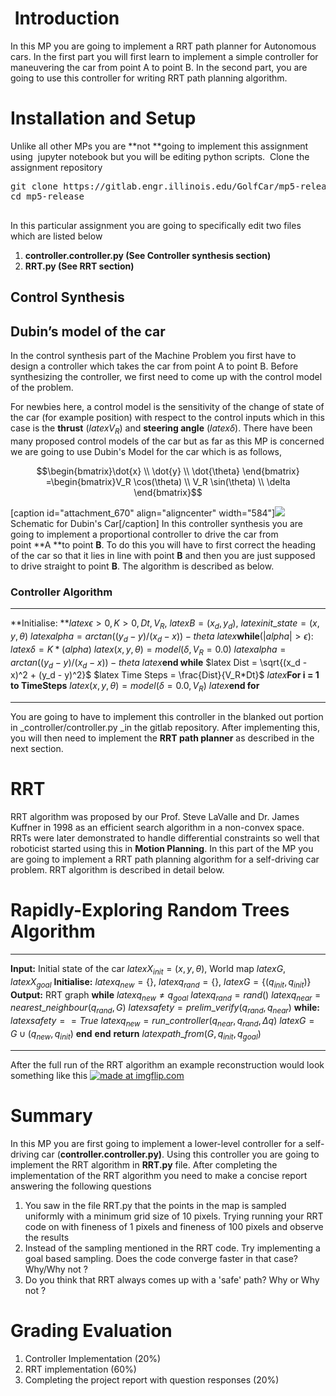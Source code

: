 #  Introduction

In this MP you are going to implement a RRT path planner for Autonomous cars. In the first part you will first learn to implement a simple controller for maneuvering the car from point A to point B. In the second part, you are going to use this controller for writing RRT path planning algorithm.

# Installation and Setup

Unlike all other MPs you are **not **going to implement this assignment using  jupyter notebook but you will be editing python scripts.  Clone the assignment repository

<pre>git clone https://gitlab.engr.illinois.edu/GolfCar/mp5-release
cd mp5-release

</pre>

In this particular assignment you are going to specifically edit two files which are listed below

1.  **controller.controller.py (**See Controller synthesis section**)**
2.  **RRT.py (**See RRT section**)**

## Control Synthesis

## Dubin’s model of the car

In the control synthesis part of the Machine Problem you first have to design a controller which takes the car from point A to point B. Before synthesizing the controller, we first need to come up with the control model of the problem.

For newbies here, a control model is the sensitivity of the change of state of the car (for example position) with respect to the control inputs which in this case is the **thrust** ($latex V_R$) and **steering angle** ($latex \delta$). There have been many proposed control models of the car but as far as this MP is concerned we are going to use Dubin's Model for the car which is as follows,

$$\begin{bmatrix}\dot{x} \\ \dot{y} \\ \dot{\theta} \end{bmatrix} =\begin{bmatrix}V_R \cos(\theta) \\ V_R \sin(\theta) \\ \delta \end{bmatrix}$$

[caption id="attachment_670" align="aligncenter" width="584"]![](http://publish.illinois.edu/safe-autonomy/files/2019/03/dubinschematic-1024x712.png) Schematic for Dubin's Car[/caption] In this controller synthesis you are going to implement a proportional controller to drive the car from point **A **to point **B**. To do this you will have to first correct the heading of the car so that it lies in line with point **B** and then you are just supposed to drive straight to point **B**. The algorithm is described as below.

### **Controller Algorithm**

* * *

**Initialise: **$latex \epsilon > 0, K > 0, Dt, V_R$, $latex B = (x_d, y_d)$, $latex init\_state = (x, y, \theta)$ $latex alpha = arctan((y_d - y)/(x_d - x)) - theta$ $latex \textbf{while} (|alpha| > \epsilon):$ $latex \delta = K*(alpha)$ $latex (x, y, \theta) = model(\delta, V_R = 0.0)$ $latex alpha = arctan((y_d - y)/(x_d - x)) - theta$ $latex \textbf{end while}$ $latex Dist = \sqrt{(x_d - x)^2 + (y_d - y)^2}$ $latex Time Steps = \frac{Dist}{V_R*Dt}$ $latex \textbf{For i = 1 to TimeSteps}$ $latex (x, y, \theta) = model(\delta = 0.0, V_R)$ $latex \textbf{end for}$

* * *

You are going to have to implement this controller in the blanked out portion in _controller/controller.py _in the gitlab repository. After implementing this, you will then need to implement the **RRT path planner** as described in the next section.

# RRT

RRT algorithm was proposed by our Prof. Steve LaValle and Dr. James Kuffner in 1998 as an efficient search algorithm in a non-convex space. RRTs were later demonstrated to handle differential constraints so well that roboticist started using this in **Motion Planning**. In this part of the MP you are going to implement a RRT path planning algorithm for a self-driving car problem. RRT algorithm is described in detail below.

# Rapidly-Exploring Random Trees Algorithm

* * *

**Input:** Initial state of the car $latex X_{init} = (x, y, \theta)$, World map $latex G$, $latex X_{goal}$ **Initialise:** $latex q_{new}=\{ \}$, $latex q_{rand} = \{ \}$, $latex G=\{(q_{init},q_{init}) \}$ **Output:** RRT graph **while** $latex q_{new} \neq q_{goal}$ $latex q_{rand} = rand()$ $latex q_{near} = nearest\_neighbour(q_{rand}, G)$ $latex safety = prelim\_verify(q_{rand}, q_{near})$ **while:** $latex safety ==True$ $latex q_{new} = run\_controller(q_{near}, q_{rand}, \Delta q)$ $latex G = G \cup (q_{new}, q_{init})$ **end** **end** **return** $latex path\_from(G, q_{init}, q_{goal})$

* * *

After the full run of the RRT algorithm an example reconstruction would look something like this [![](https://i.imgflip.com/2xfiwl.gif "made at imgflip.com")](https://imgflip.com/gif/2xfiwl)

# **Summary**

In this MP you are first going to implement a lower-level controller for a self-driving car (**controller.controller.py)**. Using this controller you are going to implement the RRT algorithm in **RRT.py** file. After completing the implementation of the RRT algorithm you need to make a concise report answering the following questions

1.  You saw in the file RRT.py that the points in the map is sampled uniformly with a minimum grid size of 10 pixels. Trying running your RRT code on with fineness of 1 pixels and fineness of 100 pixels and observe the results
2.  Instead of the sampling mentioned in the RRT code. Try implementing a goal based sampling. Does the code converge faster in that case? Why/Why not ?
3.  Do you think that RRT always comes up with a 'safe' path? Why or Why not ?

# Grading Evaluation

1.  Controller Implementation (20%)
2.  RRT implementation (60%)
3.  Completing the project report with question responses (20%)
